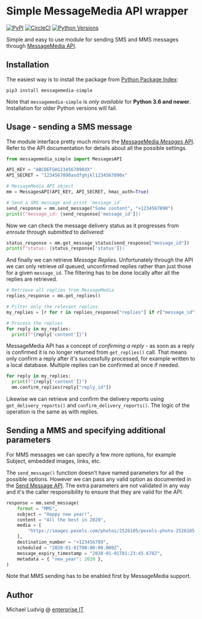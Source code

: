 # Simple MessageMedia API wrapper

[![PyPI](https://img.shields.io/pypi/v/messagemedia-simple?color=4fc921&label=pypi&logo=pypi&logoColor=eeeeee)](https://pypi.org/project/messagemedia-simple/)
[![CircleCI](https://img.shields.io/circleci/build/github/mludvig/messagemedia-simple?label=circleci&logo=circleci&logoColor=eeeeee)](https://circleci.com/gh/mludvig/messagemedia-simple)
[![Python Versions](https://img.shields.io/pypi/pyversions/messagemedia-simple.svg?logo=python&logoColor=eeeeee)](https://pypi.org/project/messagemedia-simple/)

Simple and easy to use module for sending SMS and MMS messages through [MessageMedia API](https://developers.messagemedia.com/code/messages-api-documentation/).

## Installation

The easiest way is to install the package from [Python Package Index](https://pypi.org/project/messagemedia-simple/):

```
pip3 install messagemedia-simple
```

Note that `messagemedia-simple` is *only available* for **Python 3.6 and newer**. Installation for older Python versions will fail.

## Usage - sending a SMS message

The module interface pretty much mirrors the [MessageMedia *Mesages* API](https://developers.messagemedia.com/code/messages-api-documentation/).
Refer to the API documentation for details about all the possible settings.

```python
from messagemedia_simple import MessagesAPI

API_KEY = "ABCDEFGH1234567890XX"
API_SECRET = "1234567890asdfghjkl1234567890x"

# MessageMedia API object
mm = MessagesAPI(API_KEY, API_SECRET, hmac_auth=True)

# Send a SMS message and print `message_id`
send_response = mm.send_message("Some content", "+1234567890")
print(f"message_id: {send_response['message_id']})
```

Now we can check the message delivery status as it progresses from *enroute* through *submitted* to *delivered*:

```python
status_response = mm.get_message_status(send_response["message_id"])
print(f"status: {status_response['status']})
```

And finally we can retrieve *Message Replies*. Unfortunately through the API we can only
retrieve *all* queued, unconfirmed replies rather than just those for a given `message_id`.
The filtering has to be done locally after all the replies are retrieved.

```python
# Retrieve all replies from MessageMedia
replies_response = mm.get_replies()

# Filter only the relevant replies
my_replies = [r for r in replies_response["replies"] if r["message_id"]==send_response["message_id"]]

# Process the replies
for reply in my_replies:
  print(f"{reply['content']}")
```

MessageMedia API has a concept of *confirming a reply* - as soon as a reply is confirmed it is no longer
returned from `get_replies()` call. That means only confirm a reply after it's successfully processed,
for example written to a local database. Multiple replies can be confirmed at once if needed.

```python
for reply in my_replies:
  print(f"{reply['content']}")
  mm.confirm_replies(reply["reply_id"])
```

Likewise we can retrieve and confirm the delivery reports using `get_delivery_reports()` and
`confirm_delivery_reports()`. The logic of the operation is the same as with replies.

## Sending a MMS and specifying additional parameters

For MMS messages we can specify a few more options, for example Subject, embedded images, links, etc.

The `send_message()` function doesn't have named parameters for all the possible options. However we can
pass any valid option as documented in the [Send Message API](https://jsapi.apiary.io/apis/messages32/reference/messages/v1messages.html).
The extra parameters are not validated in any way and it's the caller responsibility to ensure that they
are valid for the API.

```python
response = mm.send_message(
    format = "MMS",
    subject = "Happy new year!",
    content = "All the best in 2020",
    media = [
        "https://images.pexels.com/photos/2526105/pexels-photo-2526105.jpeg?cs=srgb&dl=fireworks-display-2526105.jpg&h=853&w=1280"
    ],
    destination_number = "+123456789",
    scheduled = "2020-01-01T00:00:00.000Z",
    message_expiry_timestamp = "2020-01-01T01:23:45.678Z",
    metadata = { "new_year": 2020 },
)
```

Note that MMS sending has to be enabled first by MessageMedia support.

## Author

Michael Ludvig @ [enterprise IT](https://enterpriseit.co.nz/)
